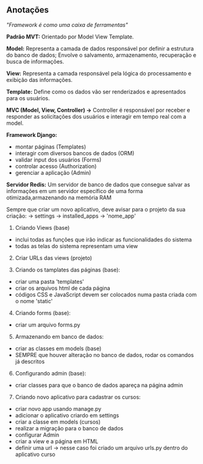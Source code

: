 ## Anotações

*"Framework é como uma caixa de ferramentas"*

**Padrão MVT:**
Orientado por Model View Template.

**Model:** 
Representa a camada de dados responsável por definir a estrutura do banco de dados;
Envolve o salvamento, armazenamento, recuperação e busca de informações.

**View:**
Representa a camada responsável pela lógica do processamento e exibição das informações.

**Template:**
Define como os dados vão ser renderizados e apresentados para os usuários.

**MVC (Model, View, Controller) ->** 
Controller é responsável por receber e responder as solicitações dos usuários e interagir em tempo real com a model.

**Framework Django:**
* montar páginas (Templates)
* interagir com diversos bancos de dados (ORM)
* validar input dos usuários (Forms)
* controlar acesso (Authorization)
* gerenciar a aplicação (Admin)

**Servidor Redis:**
Um servidor de banco de dados que consegue salvar as informações em um servidor específico de uma forma otimizada,armazenando na memória RAM

Sempre que criar um novo aplicativo, deve avisar para o projeto da sua criação:
-> settings
-> installed_apps
-> 'nome_app'

1. Criando Views (base)
 * inclui todas as funções que irão indicar as funcionalidades do sistema
 * todas as telas do sistema representam uma view 

2. Criar URLs das views (projeto)  

3. Criando os tamplates das páginas (base):

 * criar uma pasta 'templates'
 * criar os arquivos html de cada página
 * códigos CSS e JavaScript devem ser colocados numa pasta criada com o nome 'static'

4. Criando forms (base):
 * criar um arquivo forms.py 

5. Armazenando em banco de dados:
 * criar as classes em models (base)
 * SEMPRE que houver alteração no banco de dados, rodar os comandos já descritos

6. Configurando admin (base):
 * criar classes para que o banco de dados apareça na página admin

7. Criando novo aplicativo para cadastrar os cursos:
 * criar novo app usando manage.py
 * adicionar o aplicativo criardo em settings
 * criar a classe em models (cursos)
 * realizar a migração para o banco de dados
 * configurar Admin 
 * criar a view e a página em HTML
 * definir uma url -> nesse caso foi criado um arquivo urls.py dentro do aplicativo curso